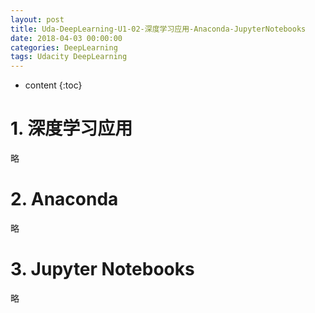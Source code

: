 ```yaml
---
layout: post
title: Uda-DeepLearning-U1-02-深度学习应用-Anaconda-JupyterNotebooks
date: 2018-04-03 00:00:00
categories: DeepLearning
tags: Udacity DeepLearning
---
```

* content
{:toc}

# 1. 深度学习应用

略

# 2. Anaconda

略

# 3. Jupyter Notebooks

略

